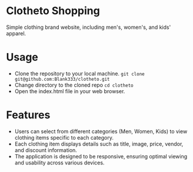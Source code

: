 # Clotheto Shopping

Simple clothing brand website, including men's, women's, and kids' apparel.

# Usage

- Clone the repository to your local machine.
  `git clone git@github.com:Blank333/clotheto.git`
- Change directory to the cloned repo
  `cd clotheto`
- Open the index.html file in your web browser.

# Features

- Users can select from different categories (Men, Women, Kids) to view clothing items specific to each category.
- Each clothing item displays details such as title, image, price, vendor, and discount information.
- The application is designed to be responsive, ensuring optimal viewing and usability across various devices.
